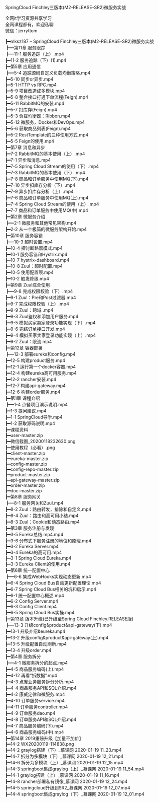 SpringCloud Finchley三版本(M2-RELEASE-SR2)微服务实战

全网it学习资源共享学习<br>全网课程都有，欢迎私聊<br>微信：jerryttom<br>

┣━mksz187 – SpringCloud Finchley三版本(M2-RELEASE-SR2)微服务实战<br> ┣━第11章 服务跟踪<br> ┣━11-1 服务追踪（上）.mp4<br> ┣━11-2 服务追踪（下）(1).mp4<br> ┣━第5章 应用通信<br> ┣━5-4 追踪源码自定义负载均衡策略.mp4<br> ┣━5-10 同步or异步.mp4<br> ┣━5-1 HTTP vs RPC.mp4<br> ┣━5-9 项目改造成多模块.mp4<br> ┣━5-8 整合接口打通下单流程(Feign).mp4<br> ┣━5-11 RabbitMQ的安装.mp4<br> ┣━5-7 扣库存(Feign).mp4<br> ┣━5-3 负载均衡器：Ribbon.mp4<br> ┣━5-12 微服务，Docker和DevOps.mp4<br> ┣━5-6 获取商品列表(Feign).mp4<br> ┣━5-2 RestTemplate的三种使用方式.mp4<br> ┣━5-5 Feign的使用.mp4<br> ┣━第7章 消息和异步<br> ┣━7-2 RabbitMQ的基本使用（上）.mp4<br> ┣━7-1 异步和消息.mp4<br> ┣━7-5 Spring Cloud Stream的使用（下）.mp4<br> ┣━7-3 RabbitMQ的基本使用（下）.mp4<br> ┣━7-8 商品和订单服务中使用MQ(下).mp4<br> ┣━7-10 异步扣库存分析（下）.mp4<br> ┣━7-9 异步扣库存分析（上）.mp4<br> ┣━7-6 商品和订单服务中使用MQ(上).mp4<br> ┣━7-4 Spring Cloud Stream的使用（上）.mp4<br> ┣━7-7 商品和订单服务中使用MQ(中).mp4<br> ┣━第2章 微服务介绍<br> ┣━2-1 微服务和其他常见架构.mp4<br> ┣━2-2 从一个极简的微服务架构开始.mp4<br> ┣━第10章 服务容错<br> ┣━10-3 超时设置.mp4<br> ┣━10-4 探讨断路器模式.mp4<br> ┣━10-1 服务容错和Hystrix.mp4<br> ┣━10-7 hystrix-dashboard.mp4<br> ┣━10-8 Zuul：超时配置.mp4<br> ┣━10-5 使用配置项.mp4<br> ┣━10-2 触发降级.mp4<br> ┣━第9章 Zuul综合使用<br> ┣━9-8 完成权限校验（下）.mp4<br> ┣━9-1 Zuul：Pre和Post过滤器.mp4<br> ┣━9-7 完成权限校验（上）.mp4<br> ┣━9-9 Zuul：跨域 .mp4<br> ┣━9-3 Zuul鉴权和添加用户服务.mp4<br> ┣━9-5 模拟买家卖家登录功能实现（下）.mp4<br> ┣━9-6 完结订单接口开发.mp4<br> ┣━9-4 模拟买家卖家登录功能实现（上）.mp4<br> ┣━9-2 Zuul：限流.mp4<br> ┣━第12章 容器部署<br> ┣━12-3 部署eureka和config.mp4<br> ┣━12-5 构建product服务.mp4<br> ┣━12-1 运行第一个docker容器.mp4<br> ┣━12-4 构建eureka高可用服务.mp4<br> ┣━12-2 rancher安装.mp4<br> ┣━12-7 构建api-gateway.mp4<br> ┣━12-6 构建order服务.mp4<br> ┣━第1章 课程介绍<br> ┣━1-4 点餐项目演示说明.mp4<br> ┣━1-3 提问建议.mp4<br> ┣━1-1 SpringCloud导学.mp4<br> ┣━1-2 获取源码说明.mp4<br> ┣━课程资料<br> ┣━user-master.zip<br> ┣━微信截图_20200118232630.png<br> ┣━使用教程（必看）.png<br> ┣━client-master.zip<br> ┣━eureka-master.zip<br> ┣━config-master.zip<br> ┣━config-repo-master.zip<br> ┣━product-master.zip<br> ┣━api-gateway-master.zip<br> ┣━order-master.zip<br> ┣━doc-master.zip<br> ┣━第8章 服务网关<br> ┣━8-1 服务网关和Zuul.mp4<br> ┣━8-2 Zuul：路由转发，排除和自定义.mp4<br> ┣━8-4 Zuul：路由和高可用小结.mp4<br> ┣━8-3 Zuul：Cookie和动态路由.mp4<br> ┣━第3章 服务注册与发现<br> ┣━3-5 Eureka总结.mp4.mp4<br> ┣━3-6 分布式下服务注册的地位和原理.mp4<br> ┣━3-2 Eureka Server.mp4<br> ┣━3-4 Eureka的高可用.mp4<br> ┣━3-1 Spring Cloud Eureka.mp4<br> ┣━3-3 Eureka Client的使用.mp4<br> ┣━第6章 统一配置中心<br> ┣━6-6 集成WebHooks实现动态更新.mp4<br> ┣━6-4 Spring Cloud Bus自动更新配置理论.mp4<br> ┣━6-7 Spring Cloud Bus相关的坑和启示.mp4<br> ┣━6-1 统一配置中心概述.mp4<br> ┣━6-2 Config Server.mp4<br> ┣━6-3 Config Client.mp4<br> ┣━6-5 Spring Cloud Bus实操.mp4<br> ┣━第13章 版本升级(已升级至Spring Cloud Finchley.RELEASE版)<br> ┣━13-3 升级config&amp;product&amp;api-gateway(下).mp4<br> ┣━13-1 升级介绍&amp;eureka.mp4<br> ┣━13-2 升级config&amp;product&amp;api-gateway(上).mp4<br> ┣━13-5 升级配置自动刷新.mp4<br> ┣━13-4 升级order.mp4<br> ┣━第4章 服务拆分<br> ┣━4-1 微服务拆分的起点.mp4<br> ┣━4-5 商品服务编码(上).mp4<br> ┣━4-12 再看“拆数据”.mp4<br> ┣━4-3 点餐业务服务拆分分析.mp4<br> ┣━4-4 商品服务API和SQL介绍.mp4<br> ┣━4-2 康威定律和微服务.mp4<br> ┣━4-10 订单服务service.mp4<br> ┣━4-11 订单服务controller.mp4<br> ┣━4-9 订单服务dao.mp4<br> ┣━4-8 订单服务API和SQL介绍.mp4<br> ┣━4-7 商品服务编码(下).mp4<br> ┣━4-6 商品服务编码(中).mp4<br> ┣━第14章 2019重磅升级【加量不加价】<br> ┣━14-2 WX20200119-114838.png<br> ┣━14-2 graylog搭建（下）_慕课网 2020-01-19 11_23.mp4<br> ┣━14-7 拆分为多模块（下）_慕课网 2020-01-19 12_21.mp4<br> ┣━14-6 拆分为多模块（上）_慕课网 2020-01-19 12_15.mp4<br> ┣━14-3 springboot集成graylog（上）_慕课网 2020-01-19 11_54.mp4<br> ┣━14-1 graylog搭建（上）_慕课网 2020-01-19 11_16.mp4<br> ┣━14-8 rancher部署私有镜像_慕课网 2020-01-19 12_24.mp4<br> ┣━14-5 springcloud升级到SR2_慕课网 2020-01-19 12_07.mp4<br> ┣━14-4 springboot集成graylog（下）_慕课网 2020-01-19 12_01.mp4